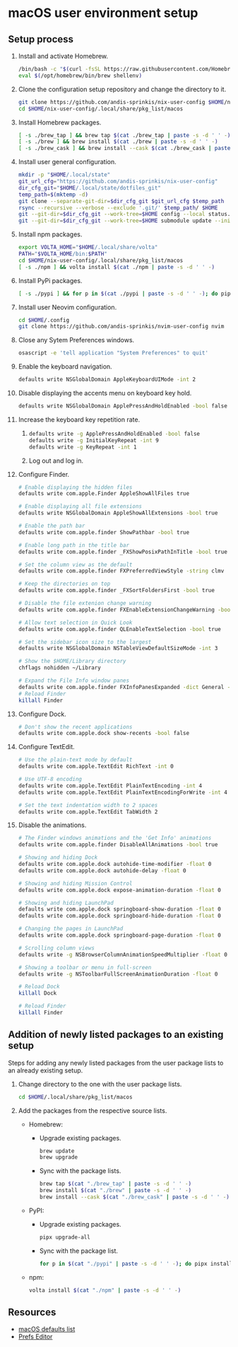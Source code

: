 # macOS user environment setup

## Setup process

1. Install and activate Homebrew.
    ```sh
    /bin/bash -c "$(curl -fsSL https://raw.githubusercontent.com/Homebrew/install/HEAD/install.sh)"
    eval $(/opt/homebrew/bin/brew shellenv)
    ```
1. Clone the configuration setup repository and change the directory to it.
    ```sh
    git clone https://github.com/andis-sprinkis/nix-user-config $HOME/nix-user-config
    cd $HOME/nix-user-config/.local/share/pkg_list/macos
    ```
1. Install Homebrew packages.
    ```sh
    [ -s ./brew_tap ] && brew tap $(cat ./brew_tap | paste -s -d ' ' -)
    [ -s ./brew ] && brew install $(cat ./brew | paste -s -d ' ' -)
    [ -s ./brew_cask ] && brew install --cask $(cat ./brew_cask | paste -s -d ' ' -)
    ```
1. Install user general configuration.
    ```sh
    mkdir -p "$HOME/.local/state"
    git_url_cfg="https://github.com/andis-sprinkis/nix-user-config"
    dir_cfg_git="$HOME/.local/state/dotfiles_git"
    temp_path=$(mktemp -d)
    git clone --separate-git-dir=$dir_cfg_git $git_url_cfg $temp_path
    rsync --recursive --verbose --exclude '.git/' $temp_path/ $HOME
    git --git-dir=$dir_cfg_git --work-tree=$HOME config --local status.showUntrackedFiles no
    git --git-dir=$dir_cfg_git --work-tree=$HOME submodule update --init
    ```
1. Install npm packages.
    ```sh
    export VOLTA_HOME="$HOME/.local/share/volta"
    PATH="$VOLTA_HOME/bin:$PATH"
    cd $HOME/nix-user-config/.local/share/pkg_list/macos
    [ -s ./npm ] && volta install $(cat ./npm | paste -s -d ' ' -)
    ```
1. Install PyPi packages.
    ```sh
    [ -s ./pypi ] && for p in $(cat ./pypi | paste -s -d ' ' -); do pipx install $p; done
    ```
1. Install user Neovim configuration.
    ```sh
    cd $HOME/.config
    git clone https://github.com/andis-sprinkis/nvim-user-config nvim
    ```

1. Close any Sytem Preferences windows.
    ```sh
    osascript -e 'tell application "System Preferences" to quit'
    ```

1. Enable the keyboard navigation.

    ```sh
    defaults write NSGlobalDomain AppleKeyboardUIMode -int 2
    ```

1. Disable displaying the accents menu on keyboard key hold.

    ```sh
    defaults write NSGlobalDomain ApplePressAndHoldEnabled -bool false
    ```

1. Increase the keyboard key repetition rate.
    1. ```sh
       defaults write -g ApplePressAndHoldEnabled -bool false
       defaults write -g InitialKeyRepeat -int 9
       defaults write -g KeyRepeat -int 1
       ```
    1. Log out and log in.

1. Configure Finder.

    ```sh
    # Enable displaying the hidden files
    defaults write com.apple.Finder AppleShowAllFiles true

    # Enable displaying all file extensions
    defaults write NSGlobalDomain AppleShowAllExtensions -bool true

    # Enable the path bar
    defaults write com.apple.finder ShowPathbar -bool true

    # Enable long path in the title bar
    defaults write com.apple.finder _FXShowPosixPathInTitle -bool true

    # Set the column view as the default
    defaults write com.apple.finder FXPreferredViewStyle -string clmv

    # Keep the directories on top
    defaults write com.apple.finder _FXSortFoldersFirst -bool true

    # Disable the file extenion change warning
    defaults write com.apple.finder FXEnableExtensionChangeWarning -bool false

    # Allow text selection in Quick Look
    defaults write com.apple.finder QLEnableTextSelection -bool true

    # Set the sidebar icon size to the largest
    defaults write NSGlobalDomain NSTableViewDefaultSizeMode -int 3

    # Show the $HOME/Library directory
    chflags nohidden ~/Library

    # Expand the File Info window panes
    defaults write com.apple.finder FXInfoPanesExpanded -dict General -bool true OpenWith -bool true Privileges -bool true
    # Reload Finder
    killall Finder
    ```

1. Configure Dock.

    ```sh
    # Don't show the recent applications
    defaults write com.apple.dock show-recents -bool false

    ```

1. Configure TextEdit.

    ```sh
    # Use the plain-text mode by default
    defaults write com.apple.TextEdit RichText -int 0

    # Use UTF-8 encoding
    defaults write com.apple.TextEdit PlainTextEncoding -int 4
    defaults write com.apple.TextEdit PlainTextEncodingForWrite -int 4

    # Set the text indentation width to 2 spaces
    defaults write com.apple.TextEdit TabWidth 2
    ```

1. Disable the animations.
    ```sh
    # The Finder windows animations and the 'Get Info' animations
    defaults write com.apple.finder DisableAllAnimations -bool true

    # Showing and hiding Dock
    defaults write com.apple.dock autohide-time-modifier -float 0
    defaults write com.apple.dock autohide-delay -float 0

    # Showing and hiding Mission Control
    defaults write com.apple.dock expose-animation-duration -float 0

    # Showing and hiding LaunchPad
    defaults write com.apple.dock springboard-show-duration -float 0
    defaults write com.apple.dock springboard-hide-duration -float 0

    # Changing the pages in LaunchPad
    defaults write com.apple.dock springboard-page-duration -float 0

    # Scrolling column views
    defaults write -g NSBrowserColumnAnimationSpeedMultiplier -float 0

    # Showing a toolbar or menu in full-screen
    defaults write -g NSToolbarFullScreenAnimationDuration -float 0

    # Reload Dock
    killall Dock

    # Reload Finder
    killall Finder
    ```

## Addition of newly listed packages to an existing setup

Steps for adding any newly listed packages from the user package lists to an already existing setup.

1. Change directory to the one with the user package lists.
    ```sh
    cd $HOME/.local/share/pkg_list/macos
    ```
1. Add the packages from the respective source lists.

    - Homebrew:

        - Upgrade existing packages.
            ```sh
            brew update
            brew upgrade
            ```
        - Sync with the package lists.
            ```sh
            brew tap $(cat "./brew_tap" | paste -s -d ' ' -)
            brew install $(cat "./brew" | paste -s -d ' ' -)
            brew install --cask $(cat "./brew_cask" | paste -s -d ' ' -)
            ```

    - PyPI:

        - Upgrade existing packages.
            ```sh
            pipx upgrade-all
            ```
        - Sync with the package list.
            ```sh
            for p in $(cat "./pypi" | paste -s -d ' ' -); do pipx install "$p"; done
            ```

    - npm:

        ```sh
        volta install $(cat "./npm" | paste -s -d ' ' -)
        ```

## Resources

- [macOS defaults list](https://macos-defaults.com/)
- [Prefs Editor](https://apps.tempel.org/PrefsEditor/)

